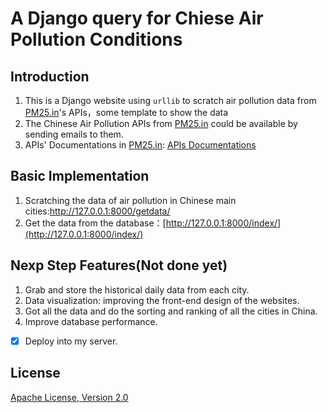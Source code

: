 A Django query for Chiese Air Pollution Conditions
===


Introduction
----
1. This is a Django website using ```urllib``` to scratch air pollution data from [PM25.in](http://www.pm25.in/)'s APIs，some template to show the data
2. The Chinese Air Pollution APIs from  [PM25.in](http://www.pm25.in/) could be available by sending emails to them.
3. APIs' Documentations in [PM25.in](http://www.pm25.in/): [APIs Documentations](http://www.pm25.in/api_doc)

Basic Implementation
--------------------

1. Scratching the  data of air pollution in Chinese main cities:<a href="http://127.0.0.1:8000/getdata/">http://127.0.0.1:8000/getdata/</a>
2. Get the data from the database：[http://127.0.0.1:8000/index/](http://127.0.0.1:8000/index/)

Nexp Step Features(Not done yet)
------------------------------
1. Grab and store the historical daily data from each city. 
1. Data visualization: improving the front-end design of the websites.
3. Got all the data and do the sorting and ranking of all the cities in China.
4. Improve database performance.
- [x] Deploy into my server.

License
-------
[Apache License, Version 2.0](http://www.apache.org/licenses/LICENSE-2.0.html)
